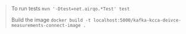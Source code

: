 > To run tests
> `mvn '-Dtest=net.airqo.*Test' test`
>
>Build the image
>`docker build -t localhost:5000/kafka-kcca-deivce-measurements-connect-image .`